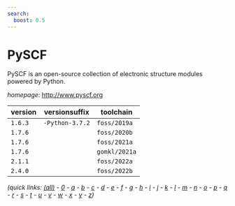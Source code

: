 ```yaml
---
search:
  boost: 0.5
---
```

# PySCF

PySCF is an open-source collection of electronic structure modules powered by Python.

*homepage*: <http://www.pyscf.org>

version | versionsuffix | toolchain
--------|---------------|----------
``1.6.3`` | ``-Python-3.7.2`` | ``foss/2019a``
``1.7.6`` |  | ``foss/2020b``
``1.7.6`` |  | ``foss/2021a``
``1.7.6`` |  | ``gomkl/2021a``
``2.1.1`` |  | ``foss/2022a``
``2.4.0`` |  | ``foss/2022b``


*(quick links: [(all)](../index.md) - [0](../0/index.md) - [a](../a/index.md) - [b](../b/index.md) - [c](../c/index.md) - [d](../d/index.md) - [e](../e/index.md) - [f](../f/index.md) - [g](../g/index.md) - [h](../h/index.md) - [i](../i/index.md) - [j](../j/index.md) - [k](../k/index.md) - [l](../l/index.md) - [m](../m/index.md) - [n](../n/index.md) - [o](../o/index.md) - [p](../p/index.md) - [q](../q/index.md) - [r](../r/index.md) - [s](../s/index.md) - [t](../t/index.md) - [u](../u/index.md) - [v](../v/index.md) - [w](../w/index.md) - [x](../x/index.md) - [y](../y/index.md) - [z](../z/index.md))*

